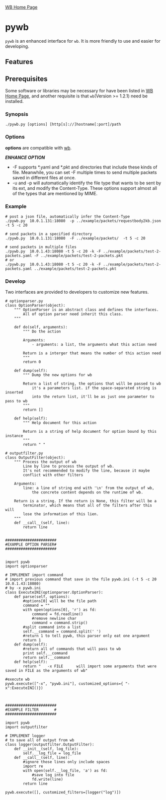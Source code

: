  [WB Home Page](../README.md)

# pywb

`pywb` is an enhanced interface for `wb`. It is more friendly to use and easier for developing.

## Features

## Prerequisites

Some software or libraries may be necessary for have been listed in [WB Home Page](../README.md), and another requisite is that `wb`(Version >= 1.2.1) need be installed.

### Synopsis

```
./pywb.py [options] [http[s]://]hostname[:port]/path
```

### Options

**options** are compatible with [wb](../wb/README.md).


***ENHANCE OPTION***

- -F supports *.yaml and *.pkt and directories that include these kinds of file. Meanwhile, you can set -F multiple times to send multiple packets saved in different files at once.
- -u and -p will automatically identify the file type that wants to be sent by its ext, and modify the Content-Type. These options support almost all of the types that are mentioned by MIME.

### Example

```
# post a json file, automatically infer the Content-Type
./pywb.py  10.0.1.131:18080  -p ../example/packets/requestbody2kb.json  -t 5 -c 20

# send packets in a specified directory
./pywb.py  10.0.1.131:18080  -F ../example/packets/  -t 5 -c 20

# send packets in multiple files
./pywb.py  10.0.1.43:18080 -t 5 -c 20 -k -F ../example/packets/test-2-packets.yaml -F ../example/packets/test-2-packets.pkt
# or
./pywb.py  10.0.1.43:18080 -t 5 -c 20 -k -F ../example/packets/test-2-packets.yaml ../example/packets/test-2-packets.pkt
```

### Develop
Two interfaces are provided to developers to customize new features. 
```
# optionparser.py
class OptionParser(object):
    """ OptionParser is an abstract class and defines the interfaces.
        All of option parser need inherit this class.
    """

    def do(self, arguments):
        """ Do the action

        Arguments:
            - arguments: a list, the arguments what this action need

        Return is a interger that means the number of this action need
        """
        return 0

    def dump(self):
        """ Dump the new options for wb

        Return a list of string, the options that will be passed to wb
            it's a parameters list. if the space-separated string is inserted
            into the return list, it'll be as just one parameter to pass to wb
        """
        return []

    def help(self):
        """ Help document for this action

        Return is a string of help document for option bound by this instance
        """
        return " "

# outputfilter.py
class OutputFilter(object):
    """ Process the output of wb
        Line by line to process the output of wb.
        It's not recommended to modify the line, because it maybe
        conflict with other filters

    Arguments:
        line: a line of string end with '\n' from the output of wb,
            the concrete content depends on the runtime of wb.

    Return is a string. If the return is None, this filter will be a
        terminator, which means that all of the filters after this will
        lose the information of this lien.
    """
    def __call__(self, line):
        return line


#######################
#EXAMPLE OPTION PARSER#
#######################


import pywb
import optionparser

# IMPLEMENT import command
# import previous command that save in the file pywb.ini (-t 5 -c 20 10.0.1.43:18080)
# by -x pywb.ini
class ExecuteINI(optionparser.OptionParser):
    def parse(self, options):
        #options[0] will be the file path
        command = ""
        with open(options[0], 'r') as fd:
            command = fd.readline()
            #remove newline char
            command = command.strip()
        #split command into a list
        self.__command = command.split(' ')
        #return 1 to tell pywb, this parser only eat one argument
        return 1
    def dump(self):
        #return all of commands that will pass to wb
        print self.__command
        return self.__command
    def help(self):
        return "   -x FILE      will import some arguments that were saved in FILE as the arguments of wb"

#execute wb
pywb.execute(["-x", "pywb.ini"], customized_options={ "-x":ExecuteINI()})



#######################
#EXAMPLE FILTER       #
#######################

import pywb
import outputfilter

# IMPLEMENT logger
# to save all of output from wb 
class logger(outputfilter.OutputFilter):
    def __init__(self, log_file):
        self.__log_file = log_file
    def __call__(self, line):
        #ignore those lines only include spaces
        import re
        with open(self.__log_file, 'a') as fd:
            #save log into file
            fd.write(line)
        return line

pywb.execute([], customized_filters=[logger("log")])

```
